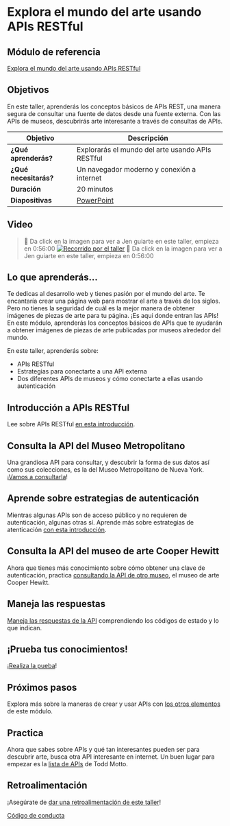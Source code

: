 # Explora el mundo del arte usando APIs RESTful 

## Módulo de referencia

[Explora el mundo del arte usando APIs RESTful](https://docs.microsoft.com/learn/modules/use-apis-discover-museum-art/?WT.mc_id=academic-56423-jelooper)

## Objetivos 

En este taller, aprenderás los conceptos básicos de APIs REST, una manera segura de consultar una fuente de datos desde una fuente externa. Con las APIs de museos, descubrirás arte interesante a través de consultas de APIs.

| **Objetivo**          | Descripción                                       |
| ----------------------| ------------------------------------------------- |
| **¿Qué aprenderás?**  | Explorarás el mundo del arte usando APIs RESTful  |
| **¿Qué necesitarás?** | Un navegador moderno y conexión a internet    |
| **Duración**          | 20 minutos                                        |
| **Diapositivas**      | [PowerPoint](../../slides.pptx)                       |

## Video 
> 🎥 Da click en la imagen para ver a Jen guiarte en este taller, empieza en 0:56:00
[![Recorrido por el taller](../../images/promo.png)](https://youtu.be/QJHd4jf4ekI "workshop walk-through")
> 🎥 Da click en la imagen para ver a Jen guiarte en este taller, empieza en 0:56:00

## Lo que aprenderás...

Te dedicas al desarrollo web y tienes pasión por el mundo del arte. Te encantaría crear una página web para mostrar el arte a través de los siglos. Pero no tienes la seguridad de cuál es la mejor manera de obtener imágenes de piezas de arte para tu página. ¡Es aqui donde entran las APIs! En este módulo, aprenderás los conceptos básicos de APIs que te ayudarán a obtener imágenes de piezas de arte publicadas por museos alrededor del mundo.

En este taller, aprenderás sobre:
- APIs RESTful
- Estrategias para conectarte a una API externa
- Dos diferentes APIs de museos y cómo conectarte a ellas usando autenticación

## Introducción a APIs RESTful

Lee sobre APIs RESTful [en esta introducción](https://docs.microsoft.com/learn/modules/use-apis-discover-museum-art/2-what-is-api/?WT.mc_id=academic-56423-jelooper).

## Consulta la API del Museo Metropolitano
Una grandiosa API para consultar, y descubrir la forma de sus datos así como sus colecciones, es la del Museo Metropolitano de Nueva York. ¡[Vamos a consultarla](https://docs.microsoft.com/learn/modules/use-apis-discover-museum-art/4-query-met-api?/?WT.mc_id=academic-56423-jelooper)!

## Aprende sobre estrategias de autenticación

Mientras algunas APIs son de acceso público y no requieren de autenticación, algunas otras sí. Aprende más sobre estrategias de atenticación [con esta introducción](https://docs.microsoft.com/learn/modules/use-apis-discover-museum-art/5-authentication-strategies?WT.mc_id=academic-56423-jelooper).

## Consulta la API del museo de arte Cooper Hewitt

Ahora que tienes más conocimiento sobre cómo obtener una clave de autenticación, practica [consultando la API de otro museo](https://docs.microsoft.com/learn/modules/use-apis-discover-museum-art/6-query-cooper-hewitt-api/?WT.mc_id=academic-56423-jelooper), el museo de arte Cooper Hewitt. 


## Maneja las respuestas

[Maneja las respuestas de la API](https://docs.microsoft.com/learn/modules/use-apis-discover-museum-art/7-handle-responses?WT.mc_id=academic-56423-jelooper) comprendiendo los códigos de estado y lo que indican.

## ¡Prueba tus conocimientos!

¡[Realiza la pueba](https://docs.microsoft.com/learn/modules/use-apis-discover-museum-art/9-knowledge-check/?WT.mc_id=academic-56423-jelooper)!

## Próximos pasos

Explora más sobre la maneras de crear y usar APIs con [los otros elementos](https://docs.microsoft.com/learn/modules/use-apis-discover-museum-art/?WT.mc_id=academic-56423-jelooper) de este módulo.

## Practica

Ahora que sabes sobre APIs y qué tan interesantes pueden ser para descubrir arte, busca otra API interesante en internet. Un buen lugar para empezar es la [lista de APIs](https://github.com/public-apis/public-apis) de Todd Motto.

## Retroalimentación

¡Asegúrate de [dar una retroalimentación de este taller](https://forms.office.com/r/MdhJWMZthR)!

[Código de conducta](../../CODE_OF_CONDUCT.md)